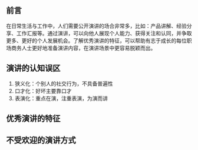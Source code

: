 ## 前言
在日常生活与工作中，人们需要公开演讲的场合非常多，比如：产品讲解、经验分享、工作汇报等。通过演讲，可以向他人展现个人能力、获得关注和认同，并争取更多、更好的个人发展机会。了解优秀演讲的特征，可以帮助有志于成长的每位职场商务人士更好地准备演讲内容，在演讲场景中更容易脱颖而出。
## 演讲的认知误区
1. 狭义化：个别人的社交行为，不具备普遍性
2. 口才化：好坏主要靠口才
3. 表演化：重点在演，注重表演，为演而讲
## 优秀演讲的特征
## 不受欢迎的演讲方式
